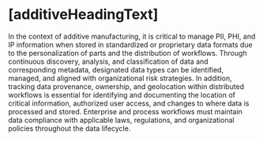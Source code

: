 # [additiveHeadingText]

In the context of additive manufacturing, it is critical to manage PII, PHI, and IP information when stored in standardized or proprietary data formats due to the personalization of parts and the distribution of workflows. Through continuous discovery, analysis, and classification of data and corresponding metadata, designated data types can be identified, managed, and aligned with organizational risk strategies. In addition, tracking data provenance, ownership, and geolocation within distributed workflows is essential for identifying and documenting the location of critical information, authorized user access, and changes to where data is processed and stored. Enterprise and process workflows must maintain data compliance with applicable laws, regulations, and organizational policies throughout the data lifecycle.
